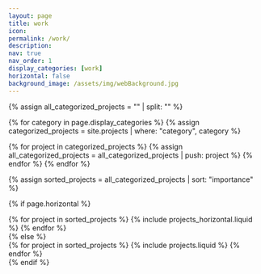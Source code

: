 ```yaml
---
layout: page
title: work
icon:
permalink: /work/
description:
nav: true
nav_order: 1
display_categories: [work]
horizontal: false
background_image: /assets/img/webBackground.jpg
---
```


<!-- pages/projects.md -->
<div class="projects">

<!-- Initialize an empty array for all matching projects -->

{% assign all_categorized_projects = "" | split: "" %}

<!-- Filter projects by categories in display_categories -->

{% for category in page.display_categories %}
{% assign categorized_projects = site.projects | where: "category", category %}

  <!-- Append categorized projects to the all_categorized_projects array -->

{% for project in categorized_projects %}
{% assign all_categorized_projects = all_categorized_projects | push: project %}
{% endfor %}
{% endfor %}

<!-- Sort the collected projects by importance -->

{% assign sorted_projects = all_categorized_projects | sort: "importance" %}

<!-- Generate cards for each project -->

{% if page.horizontal %}

  <div class="container">
    <div class="row row-cols-1 row-cols-md-2">
    {% for project in sorted_projects %}
      {% include projects_horizontal.liquid %}
    {% endfor %}
    </div>
  </div>
{% else %}
  <div class="row row-cols-1 row-cols-md-3">
    {% for project in sorted_projects %}
      {% include projects.liquid %}
    {% endfor %}
  </div>
{% endif %}
</div>
